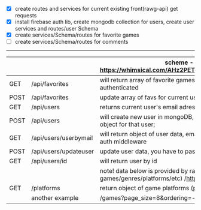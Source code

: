 
- [x] create routes and services for current existing front(rawg-api) get requests
- [x]  install firebase auth lib,  create mongodb collection for users, create user services and routes/user Schema
- [x] create services/Schema/routes for favorite games
- [ ] create services/Schema/routes for comments
*****
|      |                       | scheme -  https://whimsical.com/AHz2PETw7WLLPdQBHTTkWF                                              |
|------|-----------------------|-----------------------------------------------------------------------------------------------------|
| GET  | /api/favorites        | will return  array of favorite games if user is authenticated                                       |
| POST | /api/favorites        | update array of favs for current user                                                               |
| GET  | /api/users            | returns current user's email adress                                                                 |
| POST | /api/users            | will create new user in mongoDB, also will create favs object for that user;                        |
| GET  | /api/users/userbymail | will return object of user data, email is passed through auth middleware                            |
| POST | /api/users/updateuser | update user data, you have to pass valid object                                                     |
| GET  | /api/users/id         | will return user by id                                                                              |
|      |                       | note! data below is provided by rawg api (all games/genres/platforms/etc)  /https://rawg.io/apidocs |
| GET  | /platforms            | return object of game platforms (pc, xbox, ps, etc)                                                 |
|      | another example       | /games?page_size=8&ordering=-rating&page=1                                                          |